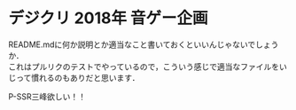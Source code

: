 # デジクリ 2018年 音ゲー企画

README.mdに何か説明とか適当なこと書いておくといいんじゃないでしょうか．  
これはプルリクのテストでやっているので，こういう感じで適当なファイルをいじって慣れるのもありだと思います．

P-SSR三峰欲しい！！